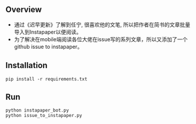 Overview
---------

- 通过《迟早更新》了解到任宁, 很喜欢他的文笔, 所以把作者在简书的文章批量导入到Instapaper以便阅读。
- 为了解决在mobile端阅读各位大佬在issue写的系列文章，所以又添加了一个github issue to instapaper。


Installation
-------------

    pip install -r requirements.txt

 
Run
-------------

    python instapaper_bot.py
    python issue_to_instapaper.py
